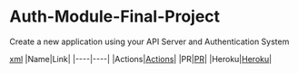 # Auth-Module-Final-Project

Create a new application using your API Server and Authentication System

[xml](https://miro.com/app/board/uXjVOG052II=/?invite_link_id=589918118769)
|Name|Link|
|----|----|
|Actions|[Actions](https://github.com/Mujahedyousef/Auth-Module-Final-Project/actions)|
|PR|[PR]()|
|Heroku|[Heroku]()|

